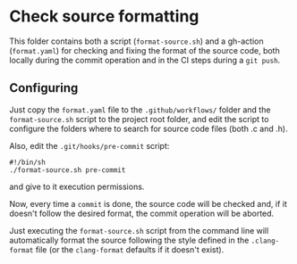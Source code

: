 # Check source formatting

This folder contains both a script (`format-source.sh`) and a gh-action
(`format.yaml`) for checking and fixing the format of the source code,
both locally during the commit operation and in the CI steps during
a `git push`.

## Configuring

Just copy the `format.yaml` file to the `.github/workflows/` folder and
the `format-source.sh` script to the project root folder, and edit the
script to configure the folders where to search for source code files
(both .c and .h).

Also, edit the `.git/hooks/pre-commit` script:

    #!/bin/sh
    ./format-source.sh pre-commit

and give to it execution permissions.

Now, every time a `commit` is done, the source code will be checked and,
if it doesn't follow the desired format, the commit operation will be
aborted.

Just executing the `format-source.sh` script from the command line will
automatically format the source following the style defined in the
`.clang-format` file (or the `clang-format` defaults if it doesn't exist).
